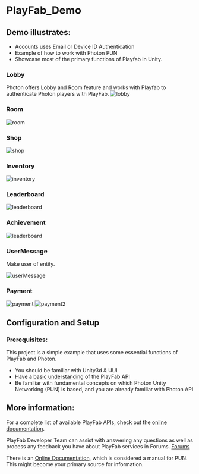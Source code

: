 # PlayFab_Demo

## Demo illustrates:
  * Accounts uses Email or Device ID Authentication
  * Example of how to work with Photon PUN
  * Showcase most of the primary functions of Playfab in Unity.

### Lobby
Photon offers Lobby and Room feature and works with Playfab to authenticate Photon players with PlayFab.
![lobby](https://github.com/Rockiez/PlayFab_Demo/raw/master/image/lobby.jpg)

### Room
![room](https://github.com/Rockiez/PlayFab_Demo/raw/master/image/room.jpg)

### Shop
![shop](https://github.com/Rockiez/PlayFab_Demo/raw/master/image/shop.jpg)

### Inventory
![inventory](https://github.com/Rockiez/PlayFab_Demo/raw/master/image/inventory.jpg)

### Leaderboard
![leaderboard](https://github.com/Rockiez/PlayFab_Demo/raw/master/image/leaderboard.jpg)

### Achievement
![leaderboard](https://github.com/Rockiez/PlayFab_Demo/raw/master/image/achievement.jpg)

### UserMessage
Make user of entity.

![userMessage](https://github.com/Rockiez/PlayFab_Demo/raw/master/image/userMessage.jpg)

### Payment
![payment](https://github.com/Rockiez/PlayFab_Demo/raw/master/image/payment.jpg)
![payment2](https://github.com/Rockiez/PlayFab_Demo/raw/master/image/payment2.jpg)


## Configuration and Setup
### Prerequisites:
This project is a simple example that uses some essential functions of PlayFab and Photon.

- You should be familiar with Unity3d & UUI 
- Have a [basic understanding](https://api.playfab.com/) of the PlayFab API
- Be familiar with fundamental concepts on which Photon Unity Networking (PUN) is based, and you are already familiar with Photon API


## More information:
For a complete list of available PlayFab APIs, check out the [online documentation](http://api.playfab.com/).

PlayFab Developer Team can assist with answering any questions as well as process any feedback you have about PlayFab services in Forums.
[Forums](https://community.playfab.com/index.html)

There is an [Online Documentation](http://doc.photonengine.com/en-us/pun/v2), which is considered a manual for PUN. This might become your primary source for information.
